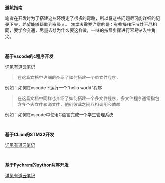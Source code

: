 **避坑指南**

笔者在开发时为了搭建这些环境走了很多的弯路，所以将这些问题尽可能详细的记录下来，希望能够帮助到有缘人。
初学者需要注意的是：有些操作细节并不尽相同，要学会变通，尽量去想为什么要这样做，一味的按照步骤进行容易钻入牛角尖。

&emsp;

**基于vscode的c程序开发**

[详见有道云笔记](https://note.youdao.com/s/CisHoFe)

> 在这篇文档中详细的介绍了如何搭建一个单文件程序，

例如：如何在vscode下运行一个“hello world”程序

> 在这篇文档中同样也介绍了如何搭建一个多文件程序，多文件程序通常指包含多个头文件和源文件，他们彼此之间互相调用和依赖

例如：如何在vscode中使用C语言完成一个学生管理系统

&emsp;

**基于CLion的STM32开发**

[详见有道云笔记](https://note.youdao.com/s/OiOrOPUA)

&emsp;

**基于Pychram的python程序开发**

[详见有道云笔记](https://note.youdao.com/s/QRXR7oEg)



